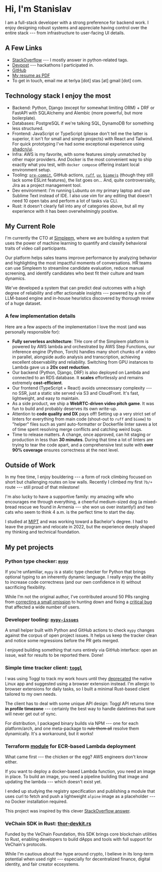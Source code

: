 # Hi, I'm Stanislav

I am a full-stack developer with a strong preference for backend work.
I enjoy designing robust systems and appreciate having control over the entire
stack --- from infrastructure to user-facing UI details.

## A Few Links

* [StackOverflow](https://stackoverflow.com/users/14401160/sterliakov) ---
  I mostly answer in python-related tags.
* [Devpost](https://devpost.com/sterliakov) --- hackathons I participated in.
* [GitHub](https://github.com/sterliakov)
* [My resume as PDF](https://sterliakov.github.io/CV.pdf)
* To get in touch, email me at terlya \[dot] stas \[at] gmail \[dot] com.

## Technology stack I enjoy the most

* Backend: Python, Django (except for somewhat limiting ORM) + DRF or
  FastAPI with SQLAlchemy and Alembic (more powerful, but more boilerplate).
* Databases: PostgreSQL if we're talking SQL, DynamoDB for something less
  structured.
* Frontend: JavaScript or TypeScript (please don't tell me the latter is
  superior, it isn't for small and simple projects) with React and Tailwind.
  For quick prototyping I've had some exceptional experience using
  [shadcn/ui](https://ui.shadcn.com/).
* Infra: AWS is my favorite, with some features simply unmatched by other
  major providers. And Docker is the most convenient way to ship exactly
  what you test, with `docker compose` offering instant local environment
  setup.
* Tooling: [`pre-commit`](https://https://pre-commit.com/), GitHub actions,
  [`ruff`](https://docs.astral.sh/ruff/), [`uv`](https://docs.astral.sh/uv/),
  [`biomejs`](https://biomejs.dev/) (though they still lack some ESLint features),
  the list goes on... And, quite controversially, Jira as a project
  management tool.
* Dev environment: I'm running Lubuntu on my primary laptop and use Sublime
  Text instead of IDE. I also use vim for any editing that doesn't need 10
  open tabs and perform a lot of tasks via CLI.
* Rust: it doesn't clearly fall into any of categories above, but all my
  experience with it has been overwhelmingly positive.

## My Current Role

I'm currently the CTO at [Simpleem](https://simpleem.com/),
where we are building a system that uses the power of machine learning to
quantify and classify behavioral traits of video call participants.

Our platform helps sales teams improve performance by analyzing behavior and
highlighting the most impactful moments of conversations. HR teams can use
Simpleem to streamline candidate evaluation, reduce manual screening,
and identify candidates who best fit their culture and team dynamics.

We've developed a system that can predict deal outcomes with a high degree
of reliability and offer actionable insights --- powered by a mix of
LLM-based engine and in-house heuristics discovered by thorough review of
a huge dataset.

### A few implementation details

Here are a few aspects of the implementation I love the most (and was personally
responsible for):

* **Fully serverless architecture**: THe core of the Simpleem platform is
  powered by AWS lambda and orchestrated by AWS Step Functions, our inference
  engine (Python, Torch) handles many short chunks of a video in parallel,
  alongside audio analysis and transcription, achieving excellent observability
  and reliability. Switching from GPU instances to Lambda gave us a
  **20x cost reduction**.
* Our backend (Python, Django, DRF) is also deployed
  on Lambda and connected to an RDS database.
  It **scales** effortlessly and remains extremely **cost-efficient**.
* Our frontend (TypeScript + React) avoids unnecessary complexity --- no SSR,
  just a static site served via S3 and CloudFront. It's fast, lightweight, and
  easy to maintain.
* As a side product, we ship a **WebRTC-driven video pitch game**.
  It was fun to build and probably deserves its own write-up.
* Attention to **code quality and DX** pays off! Setting up a very strict set of
  linters for everything from main code (shout-out to `ruff` and `biome`) to
  "helper" files such as yaml auto-formatter or Dockerfile linter saves a lot
  of time spent resolving merge conflicts and catching weird bugs.
* Time to release matters. A change, once approved, can hit
  staging or production in less than **30 minutes**. During
  that time a lot of linters are trying to tear the code apart, and a
  comprehensive test suite with **over 90% coverage** ensures correctness at
  the next level.

## Outside of Work

In my free time, I enjoy bouldering --- a form of rock climbing focused on
short but challenging routes on low walls. Recently I climbed my first `7b/+`
route --- still proud of that milestone!

I'm also lucky to have a supportive family: my amazing wife who encourages me
through everything, a cheerful medium-sized dog (a mixed-bread rescue we found
in Armenia --- she won us over instantly!) and two cats who seem to think
4 a.m. is the perfect time to start the day.

I studied at [MIPT](https://old.mipt.ru/english/) and was working toward a
Bachelor's degree. I had to leave the program and relocate in 2022, but the
experience deeply shaped my thinking and technical foundation.

## My pet projects

### Python type checker: [`mypy`](https://github.com/python/mypy)

If you're unfamiliar, `mypy` is a static type checker for Python that brings
optional typing to an inherently dynamic language. I really enjoy the ability
to increase code correctness (and our own confidence in it) without sacrificing
flexibility.

While I’m not the original author, I’ve contributed around 50 PRs ranging from
[correcting a small omission](https://github.com/python/mypy/pull/18620)
to hunting down and fixing a [critical bug](https://github.com/python/mypy/pull/18906)
that affected a wide number of users.

### Developer tooling: [`mypy-issues`](https://github.com/sterliakov/mypy-issues)

A small helper built with Python and GitHub actions to check `mypy`
changes against the corpus of open project issues. It helps us keep the tracker
clean and notice some regressions before the PR gets merged.

I enjoyed building something that runs entirely via GitHub interface: open an
issue, wait for results to be reported there. Done!

### Simple time tracker client: [`toggl`](https://github.com/sterliakov/toggl)

I  was using Toggl to track my work hours until they [deprecated](https://github.com/toggl-open-source/toggldesktop)
the native Linux app and suggested using a browser extension instead. I'm
allergic to browser extensions for daily tasks, so I built a
minimal Rust-based client tailored to my own needs.

The client has to deal with some unique API design: Toggl API returns time
**in profile timezone** --- certainly the best way to handle datetimes
that sure will never get out of sync.

For distribution, I packaged binary builds via NPM --- one for each
platform/arch, and one meta-package to <s>rule them all</s>
resolve them dynamically. It's a workaround, but it works!

### Terraform [module](https://github.com/sterliakov/terraform-aws-ecr-image) for ECR-based Lambda deployment

What came first --- the chicken or the egg? AWS engineers don't know either.

If you want to deploy a docker-based Lambda function, you need an image in
place. To build an image, you need a pipeline building that image and updating
the lambda --- which doesn't exist yet.

I ended up studying the registry specification and publishing a module that
uses curl to fetch and push a lightweight `alpine` image as a placeholder ---
no Docker installation required.

This project was inspired by this clever [StackOverflow answer](https://stackoverflow.com/a/78501527/14401160).

### VeChain SDK in Rust: [thor-devkit.rs](https://github.com/sterliakov/thor-devkit.rs)

Funded by the VeChain Foundation, this SDK brings core blockchain utilities to
Rust, enabling developers to build dApps and tools with full support for
VeChain's protocols.

While I'm cautious about the hype around crypto, I believe in its long-term
potential when used right --- especially for decentralized finance, digital
identity, and fair creator ecosystems.
